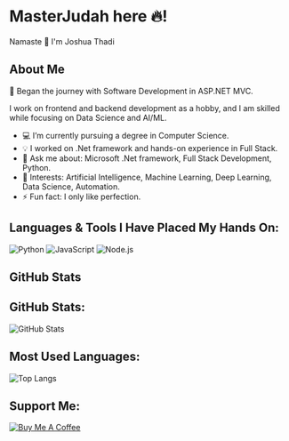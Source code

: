 # MasterJudah here 🔥!

Namaste 🙏 I'm Joshua Thadi

## About Me
🚀 Began the journey with Software Development in ASP.NET MVC.

I work on frontend and backend development as a hobby, and I am skilled while focusing on Data Science and AI/ML.

- 💻 I’m currently pursuing a degree in Computer Science.
- 💡 I worked on .Net framework and hands-on experience in Full Stack.
- 💬 Ask me about: Microsoft .Net framework, Full Stack Development, Python.
- 🎯 Interests: Artificial Intelligence, Machine Learning, Deep Learning, Data Science, Automation.
- ⚡ Fun fact: I only like perfection.

## Languages & Tools I Have Placed My Hands On:
![Python](https://img.shields.io/badge/-Python-333?style=flat&logo=python&logoColor=yellow)
![JavaScript](https://img.shields.io/badge/-JavaScript-333?style=flat&logo=javascript)
![Node.js](https://img.shields.io/badge/-Node.js-333?style=flat&logo=node.js&logoColor=green)
## GitHub Stats
## GitHub Stats:
![GitHub Stats](https://github-readme-stats.vercel.app/api?username=varvaratikh&show_icons=true&theme=radical)

## Most Used Languages:
![Top Langs](https://github-readme-stats.vercel.app/api/top-langs/?username=varvaratikh&layout=compact&theme=radical)

## Support Me:
[![Buy Me A Coffee](https://img.shields.io/badge/-Buy%20Me%20A%20Coffee-ffdd00?style=flat&logo=buymeacoffee&logoColor=black)](https://www.buymeacoffee.com/YOUR_LINK)


